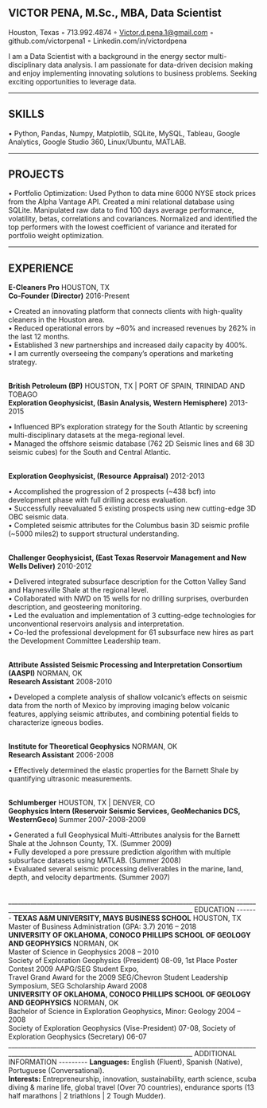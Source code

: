 VICTOR PENA, M.Sc., MBA, Data Scientist
----------
Houston, Texas ◦ 713.992.4874 ◦ Victor.d.pena.1@gmail.com ◦ github.com/victorpena1 ◦ Linkedin.com/in/victordpena 

I am a Data Scientist with a background in the energy sector multi-disciplinary data analysis. I am passionate for data-driven decision making and enjoy implementing innovating solutions to business problems. Seeking exciting opportunities to leverage data.
________________________________________________________________________________________________________________________________________
SKILLS
------
•	Python, Pandas, Numpy, Matplotlib, SQLite, MySQL, Tableau, Google Analytics, Google Studio 360, Linux/Ubuntu, MATLAB. 
________________________________________________________________________________________________________________________________________
PROJECTS
--------
•	Portfolio Optimization: Used Python to data mine 6000 NYSE stock prices from the Alpha Vantage API. Created a mini relational database using SQLite. Manipulated raw data to find 100 days average performance, volatility, betas, correlations and covariances. Normalized and identified the top performers with the lowest coefficient of variance and iterated for portfolio weight optimization. <br>
________________________________________________________________________________________________________________________________________
EXPERIENCE
----------
<b>E-Cleaners Pro</b>  HOUSTON, TX <br>
<b>Co-Founder (Director)</b>	2016-Present <br>
<p>•	Created an innovating platform that connects clients with high-quality cleaners in the Houston area. <br>
•	Reduced operational errors by ~60% and increased revenues by 262% in the last 12 months. <br>
•	Established 3 new partnerships and increased daily capacity by 400%. <br>
•	I am currently overseeing the company’s operations and marketing strategy. </p> <br>
<b>British Petroleum (BP)</b>	HOUSTON, TX | PORT OF SPAIN, TRINIDAD AND TOBAGO <br>
<b>Exploration Geophysicist, (Basin Analysis, Western Hemisphere)</b>	2013-2015 <br>
<p>•	Influenced BP’s exploration strategy for the South Atlantic by screening multi-disciplinary datasets at the mega-regional level. <br>
•	Managed the offshore seismic database (762 2D Seismic lines and 68 3D seismic cubes) for the South and Central Atlantic.</p> <br>
<b>Exploration Geophysicist, (Resource Appraisal)</b>	2012-2013	<br>
<p>•	Accomplished the progression of 2 prospects (~438 bcf) into development phase with full drilling access evaluation. <br>
•	Successfully reevaluated 5 existing prospects using new cutting-edge 3D OBC seismic data. <br>
•	Completed seismic attributes for the Columbus basin 3D seismic profile (~5000 miles2) to support structural understanding.</p> <br>
<b>Challenger Geophysicist, (East Texas Reservoir Management and New Wells Deliver)</b>	2010-2012 <br>
<p>•	Delivered integrated subsurface description for the Cotton Valley Sand and Haynesville Shale at the regional level. <br>
•	Collaborated with NWD on 15 wells for no drilling surprises, overburden description, and geosteering monitoring. <br>
•	Led the evaluation and implementation of 3 cutting-edge technologies for unconventional reservoirs analysis and interpretation. <br>
•	Co-led the professional development for 61 subsurface new hires as part the Development Committee Leadership team.</p> <br>
<b>Attribute Assisted Seismic Processing and Interpretation Consortium (AASPI)</b>	NORMAN, OK <br>
<b>Research Assistant</b> 	2008-2010 <br>
<p>•	Developed a complete analysis of shallow volcanic’s effects on seismic data from the north of Mexico by improving imaging below volcanic features, applying seismic attributes, and combining potential fields to characterize igneous bodies. </p> <br>
<b>Institute for Theoretical Geophysics</b>	NORMAN, OK <br>
<b>Research Assistant</b>	2006-2008 <br>
<p>•	Effectively determined the elastic properties for the Barnett Shale by quantifying ultrasonic measurements. </p> <br>
<b>Schlumberger</b>		HOUSTON, TX | DENVER, CO <br>
<b>Geophysics Intern (Reservoir Seismic Services, GeoMechanics DCS, WesternGeco) </b>	 Summer 2007-2008-2009  <br>
<p>•	Generated a full Geophysical Multi-Attributes analysis for the Barnett Shale at the Johnson County, TX. (Summer 2009) <br>
•	Fully developed a pore pressure prediction algorithm with multiple subsurface datasets using MATLAB. (Summer 2008) <br>
•	Evaluated several seismic processing deliverables in the marine, land, depth, and velocity departments. (Summer 2007) </p> <br>
________________________________________________________________________________________________________________________________________
EDUCATION
-------
<b>TEXAS A&M UNIVERSITY, MAYS BUSINESS SCHOOL</b>	HOUSTON, TX <br>
Master of Business Administration (GPA: 3.7)	2016 – 2018 <br>
<b>UNIVERSITY OF OKLAHOMA, CONOCO PHILLIPS SCHOOL OF GEOLOGY AND GEOPHYSICS</b>	NORMAN, OK <br>
Master of Science in Geophysics	2008 – 2010 <br>
Society of Exploration Geophysics (President) 08-09, 1st Place Poster Contest 2009 AAPG/SEG Student Expo, <br>
Travel Grand Award for the 2009 SEG/Chevron Student Leadership Symposium, SEG Scholarship Award 2008 <br>
<b>UNIVERSITY OF OKLAHOMA, CONOCO PHILLIPS SCHOOL OF GEOLOGY AND GEOPHYSICS</b>	 NORMAN, OK <br>
Bachelor of Science in Exploration Geophysics, Minor: Geology	2004 – 2008   <br>
Society of Exploration Geophysics (Vise-President) 07-08, Society of Exploration Geophysics (Secretary) 06-07 <br>
________________________________________________________________________________________________________________________________________
ADDITIONAL INFORMATION
---------
<b>Languages:</b> English (Fluent), Spanish (Native), Portuguese (Conversational). <br>
<b>Interests:</b> Entrepreneurship, innovation, sustainability, earth science, scuba diving & marine life, global travel (Over 70 countries), endurance sports (13 half marathons | 2 triathlons | 2 Tough Mudder).
